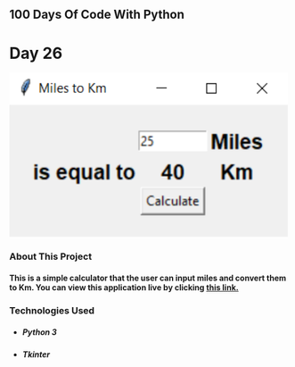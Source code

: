 ## 100 Days Of Code With Python

# Day 26

<p align="Left">
  <img src="./Project-Sample.png" width="500px">
</p>

### About This Project

#### This is a simple calculator that the user can input miles and convert them to Km. You can view this application live by clicking [this link.](https://repl.it/@ArisRoutsis/MilesToKm#main.py)

### Technologies Used

- ##### Python 3
- ##### Tkinter
